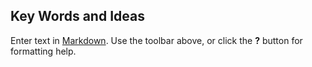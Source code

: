 ## Key Words and Ideas

Enter text in [Markdown](http://daringfireball.net/projects/markdown/). Use the toolbar above, or click the **?** button for formatting help.
